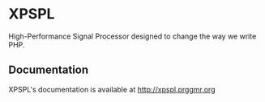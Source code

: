 # XPSPL

High-Performance Signal Processor designed to change the way we write PHP.

## Documentation

XPSPL's documentation is available at http://xpspl.prggmr.org
